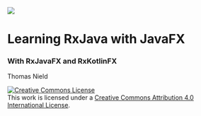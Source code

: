 
![](http://i.imgur.com/x7rmXke.png) 

# Learning RxJava with JavaFX
### With RxJavaFX and RxKotlinFX


Thomas Nield 

<a rel="license" href="http://creativecommons.org/licenses/by/4.0/"><img alt="Creative Commons License" style="border-width:0" src="https://i.creativecommons.org/l/by/4.0/88x31.png" /></a><br />This work is licensed under a <a rel="license" href="http://creativecommons.org/licenses/by/4.0/">Creative Commons Attribution 4.0 International License</a>.
